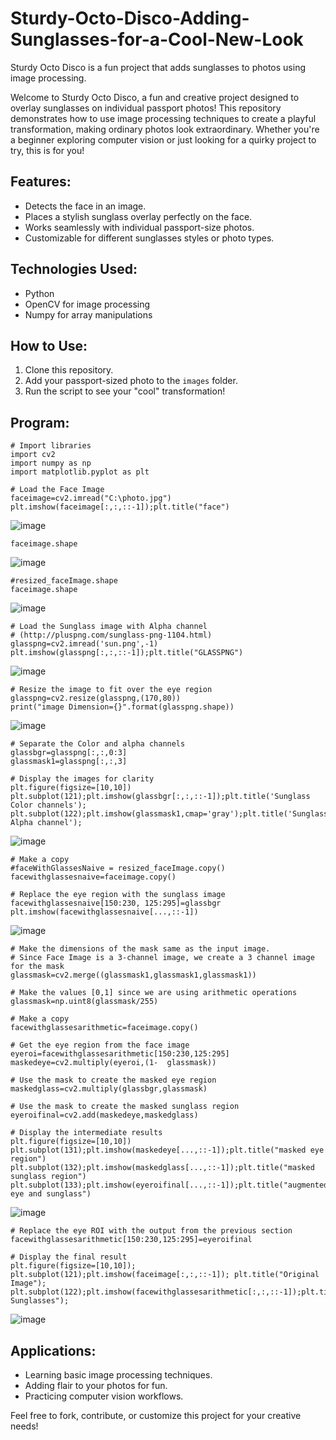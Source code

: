 # Sturdy-Octo-Disco-Adding-Sunglasses-for-a-Cool-New-Look

Sturdy Octo Disco is a fun project that adds sunglasses to photos using image processing.

Welcome to Sturdy Octo Disco, a fun and creative project designed to overlay sunglasses on individual passport photos! This repository demonstrates how to use image processing techniques to create a playful transformation, making ordinary photos look extraordinary. Whether you're a beginner exploring computer vision or just looking for a quirky project to try, this is for you!

## Features:
- Detects the face in an image.
- Places a stylish sunglass overlay perfectly on the face.
- Works seamlessly with individual passport-size photos.
- Customizable for different sunglasses styles or photo types.

## Technologies Used:
- Python
- OpenCV for image processing
- Numpy for array manipulations

## How to Use:
1. Clone this repository.
2. Add your passport-sized photo to the `images` folder.
3. Run the script to see your "cool" transformation!

## Program:

```
# Import libraries
import cv2
import numpy as np
import matplotlib.pyplot as plt
```
```
# Load the Face Image
faceimage=cv2.imread("C:\photo.jpg")
plt.imshow(faceimage[:,:,::-1]);plt.title("face")
```

![image](https://github.com/user-attachments/assets/ad3591bf-72fc-402e-8c51-2dfcc289dc75)

```
faceimage.shape
```
![image](https://github.com/user-attachments/assets/abf72446-ad91-4b2f-96f0-b586ffb28879)


```
#resized_faceImage.shape
faceimage.shape
```
![image](https://github.com/user-attachments/assets/b64db925-08e8-4781-adf2-ad1aab75b7a9)


```
# Load the Sunglass image with Alpha channel
# (http://pluspng.com/sunglass-png-1104.html)
glasspng=cv2.imread('sun.png',-1)
plt.imshow(glasspng[:,:,::-1]);plt.title("GLASSPNG")
```
![image](https://github.com/user-attachments/assets/80367f8a-d91f-48e1-9193-922a1e57a2c5)
```
# Resize the image to fit over the eye region
glasspng=cv2.resize(glasspng,(170,80))
print("image Dimension={}".format(glasspng.shape))
```
![image](https://github.com/user-attachments/assets/aa65a2c7-2299-435d-b304-3d4b69fdd647)
```
# Separate the Color and alpha channels
glassbgr=glasspng[:,:,0:3]
glassmask1=glasspng[:,:,3]
```
```
# Display the images for clarity
plt.figure(figsize=[10,10])
plt.subplot(121);plt.imshow(glassbgr[:,:,::-1]);plt.title('Sunglass Color channels');
plt.subplot(122);plt.imshow(glassmask1,cmap='gray');plt.title('Sunglass Alpha channel');
```
![image](https://github.com/user-attachments/assets/99fbdf7c-da7d-4221-849c-90473dbaa992)
```
# Make a copy
#faceWithGlassesNaive = resized_faceImage.copy()
facewithglassesnaive=faceimage.copy()
```
```
# Replace the eye region with the sunglass image
facewithglassesnaive[150:230, 125:295]=glassbgr
plt.imshow(facewithglassesnaive[...,::-1])
```
![image](https://github.com/user-attachments/assets/43bb0eb0-ae1d-4b17-ab86-3b362511dbe2)

```
# Make the dimensions of the mask same as the input image.
# Since Face Image is a 3-channel image, we create a 3 channel image for the mask
glassmask=cv2.merge((glassmask1,glassmask1,glassmask1))
```
```
# Make the values [0,1] since we are using arithmetic operations
glassmask=np.uint8(glassmask/255)

# Make a copy
facewithglassesarithmetic=faceimage.copy()

# Get the eye region from the face image
eyeroi=facewithglassesarithmetic[150:230,125:295]
maskedeye=cv2.multiply(eyeroi,(1-  glassmask))

# Use the mask to create the masked eye region
maskedglass=cv2.multiply(glassbgr,glassmask)

# Use the mask to create the masked sunglass region
eyeroifinal=cv2.add(maskedeye,maskedglass)

# Display the intermediate results
plt.figure(figsize=[10,10])
plt.subplot(131);plt.imshow(maskedeye[...,::-1]);plt.title("masked eye region")
plt.subplot(132);plt.imshow(maskedglass[...,::-1]);plt.title("masked sunglass region")
plt.subplot(133);plt.imshow(eyeroifinal[...,::-1]);plt.title("augmented eye and sunglass")
```
![image](https://github.com/user-attachments/assets/118f7dc7-c60d-41fd-88b8-71ff0e95dd40)

```
# Replace the eye ROI with the output from the previous section
facewithglassesarithmetic[150:230,125:295]=eyeroifinal

# Display the final result
plt.figure(figsize=[10,10]);
plt.subplot(121);plt.imshow(faceimage[:,:,::-1]); plt.title("Original Image");
plt.subplot(122);plt.imshow(facewithglassesarithmetic[:,:,::-1]);plt.title("With Sunglasses");
```
![image](https://github.com/user-attachments/assets/f2c8151f-ddf1-429a-8b93-ddaab6e35ccb)



## Applications:
- Learning basic image processing techniques.
- Adding flair to your photos for fun.
- Practicing computer vision workflows.

Feel free to fork, contribute, or customize this project for your creative needs!
